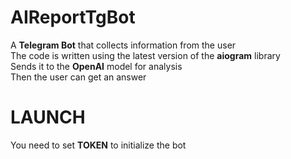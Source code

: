 # <strong>AIReportTgBot</strong>

A <strong>Telegram Bot</strong> that collects information from the user<br>
The code is written using the latest version of the <strong>aiogram</strong> library
<br>Sends it to the <strong>OpenAI</strong>
model for analysis<br>Then the user can get an answer


# <strong>LAUNCH</strong>
You need to set <strong>TOKEN</strong> to initialize the bot

